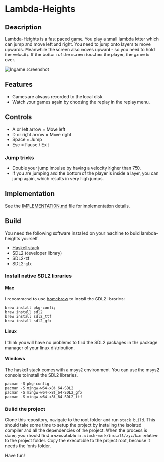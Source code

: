 # Lambda-Heights

## Description

Lambda-Heights is a fast paced game. You play a small lambda letter which can jump and move left and right. You need to jump onto layers to move upwards. Meanwhile the screen also moves upward - so you need to hold the velocity. If the bottom of the screen touches the player, the game is over.

![Ingame screenshot](https://github.com/morgenthum/lambda-heights/blob/master/screenshot.png "Ingame")

## Features

- Games are always recorded to the local disk.
- Watch your games again by choosing the replay in the replay menu.

## Controls

- A or left arrow = Move left
- D or right arrow = Move right
- Space = Jump
- Esc = Pause / Exit

### Jump tricks

- Double your jump impulse by having a velocity higher than 750.
- If you are jumping and the bottom of the player is inside a layer, you can jump again, which results in very high jumps.

## Implementation

See the [IMPLEMENTATION.md](IMPLEMENTATION.md) file for implementation details.

## Build

You need the following software installed on your machine to build lambda-heights yourself.
- [Haskell stack](https://docs.haskellstack.org/en/stable/README/)
- SDL2 (developer library)
- SDL2-ttf
- SDL2-gfx

### Install native SDL2 libraries

#### Mac 

I recommend to use [homebrew](https://brew.sh/) to install the SDL2 libraries:
```
brew install pkg-config
brew install sdl2
brew install sdl2_ttf
brew install sdl2_gfx
```

#### Linux

I think you will have no problems to find the SDL2 packages in the package manager of your linux distribution.

#### Windows

The haskell stack comes with a msys2 environment. You can use the msys2 console to install the SDL2 libraries.

```
pacman -S pkg-config
pacman -S mingw-w64-x86_64-SDL2
pacman -S mingw-w64-x86_64-SDL2_gfx
pacman -S mingw-w64-x86_64-SDL2_ttf
```

### Build the project

Clone this repository, navigate to the root folder and run `stack build`. This should take some time to setup the project by installing the isolated compiler and all the dependencies of the project. When the process is done, you should find a executable in `.stack-work/install/xyz/bin` relative to the project folder. Copy the executable to the project root, because it needs the fonts folder.

Have fun!
